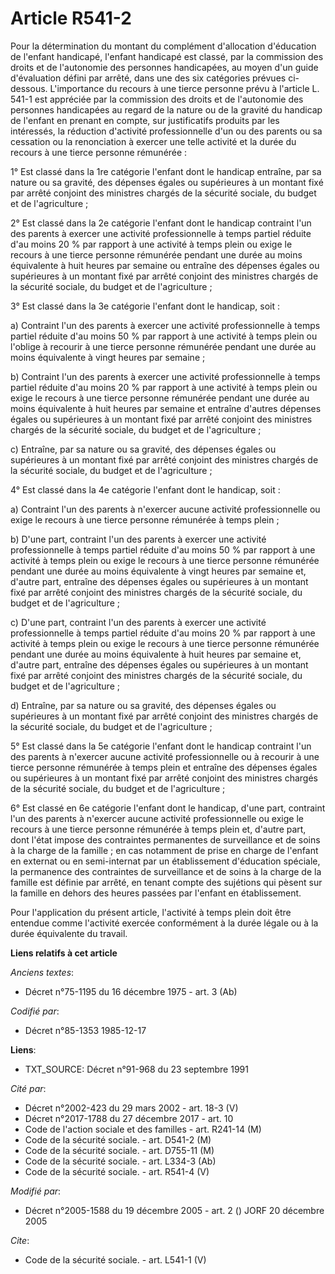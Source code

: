 # Article R541-2

Pour la détermination du montant du complément d'allocation d'éducation de l'enfant handicapé, l'enfant handicapé est classé,
par la commission des droits et de l'autonomie des personnes handicapées, au moyen d'un guide d'évaluation défini par arrêté,
dans une des six catégories prévues ci-dessous. L'importance du recours à une tierce personne prévu à l'article L. 541-1 est
appréciée par la commission des droits et de l'autonomie des personnes handicapées au regard de la nature ou de la gravité du
handicap de l'enfant en prenant en compte, sur justificatifs produits par les intéressés, la réduction d'activité
professionnelle d'un ou des parents ou sa cessation ou la renonciation à exercer une telle activité et la durée du recours à
une tierce personne rémunérée : 

1° Est classé dans la 1re catégorie l'enfant dont le handicap entraîne, par sa nature ou sa gravité, des dépenses égales ou
supérieures à un montant fixé par arrêté conjoint des ministres chargés de la sécurité sociale, du budget et de
l'agriculture ; 

2° Est classé dans la 2e catégorie l'enfant dont le handicap contraint l'un des parents à exercer une activité
professionnelle à temps partiel réduite d'au moins 20 % par rapport à une activité à temps plein ou exige le recours à une
tierce personne rémunérée pendant une durée au moins équivalente à huit heures par semaine ou entraîne des dépenses égales ou
supérieures à un montant fixé par arrêté conjoint des ministres chargés de la sécurité sociale, du budget et de
l'agriculture ; 

3° Est classé dans la 3e catégorie l'enfant dont le handicap, soit : 

a) Contraint l'un des parents à exercer une activité professionnelle à temps partiel réduite d'au moins 50 % par rapport à
une activité à temps plein ou l'oblige à recourir à une tierce personne rémunérée pendant une durée au moins équivalente à
vingt heures par semaine ; 

b) Contraint l'un des parents à exercer une activité professionnelle à temps partiel réduite d'au moins 20 % par rapport à
une activité à temps plein ou exige le recours à une tierce personne rémunérée pendant une durée au moins équivalente à huit
heures par semaine et entraîne d'autres dépenses égales ou supérieures à un montant fixé par arrêté conjoint des ministres
chargés de la sécurité sociale, du budget et de l'agriculture ; 

c) Entraîne, par sa nature ou sa gravité, des dépenses égales ou supérieures à un montant fixé par arrêté conjoint des
ministres chargés de la sécurité sociale, du budget et de l'agriculture ; 

4° Est classé dans la 4e catégorie l'enfant dont le handicap, soit : 

a) Contraint l'un des parents à n'exercer aucune activité professionnelle ou exige le recours à une tierce personne rémunérée
à temps plein ; 

b) D'une part, contraint l'un des parents à exercer une activité professionnelle à temps partiel réduite d'au moins 50 % par
rapport à une activité à temps plein ou exige le recours à une tierce personne rémunérée pendant une durée au moins
équivalente à vingt heures par semaine et, d'autre part, entraîne des dépenses égales ou supérieures à un montant fixé par
arrêté conjoint des ministres chargés de la sécurité sociale, du budget et de l'agriculture ; 

c) D'une part, contraint l'un des parents à exercer une activité professionnelle à temps partiel réduite d'au moins 20 % par
rapport à une activité à temps plein ou exige le recours à une tierce personne rémunérée pendant une durée au moins
équivalente à huit heures par semaine et, d'autre part, entraîne des dépenses égales ou supérieures à un montant fixé par
arrêté conjoint des ministres chargés de la sécurité sociale, du budget et de l'agriculture ; 

d) Entraîne, par sa nature ou sa gravité, des dépenses égales ou supérieures à un montant fixé par arrêté conjoint des
ministres chargés de la sécurité sociale, du budget et de l'agriculture ; 

5° Est classé dans la 5e catégorie l'enfant dont le handicap contraint l'un des parents à n'exercer aucune activité
professionnelle ou à recourir à une tierce personne rémunérée à temps plein et entraîne des dépenses égales ou supérieures à
un montant fixé par arrêté conjoint des ministres chargés de la sécurité sociale, du budget et de l'agriculture ; 

6° Est classé en 6e catégorie l'enfant dont le handicap, d'une part, contraint l'un des parents à n'exercer aucune activité
professionnelle ou exige le recours à une tierce personne rémunérée à temps plein et, d'autre part, dont l'état impose des
contraintes permanentes de surveillance et de soins à la charge de la famille ; en cas notamment de prise en charge de
l'enfant en externat ou en semi-internat par un établissement d'éducation spéciale, la permanence des contraintes de
surveillance et de soins à la charge de la famille est définie par arrêté, en tenant compte des sujétions qui pèsent sur la
famille en dehors des heures passées par l'enfant en établissement. 

Pour l'application du présent article, l'activité à temps plein doit être entendue comme l'activité exercée conformément à la
durée légale ou à la durée équivalente du travail.

**Liens relatifs à cet article**

_Anciens textes_:

  - Décret n°75-1195 du 16 décembre 1975 - art. 3 (Ab)

_Codifié par_:

  - Décret n°85-1353 1985-12-17

**Liens**:

  - TXT_SOURCE: Décret n°91-968 du 23 septembre 1991

_Cité par_:

  - Décret n°2002-423 du 29 mars 2002 - art. 18-3 (V)
  - Décret n°2017-1788 du 27 décembre 2017 - art. 10
  - Code de l'action sociale et des familles - art. R241-14 (M)
  - Code de la sécurité sociale. - art. D541-2 (M)
  - Code de la sécurité sociale. - art. D755-11 (M)
  - Code de la sécurité sociale. - art. L334-3 (Ab)
  - Code de la sécurité sociale. - art. R541-4 (V)

_Modifié par_:

  - Décret n°2005-1588 du 19 décembre 2005 - art. 2 () JORF 20 décembre 2005

_Cite_:

  - Code de la sécurité sociale. - art. L541-1 (V)
